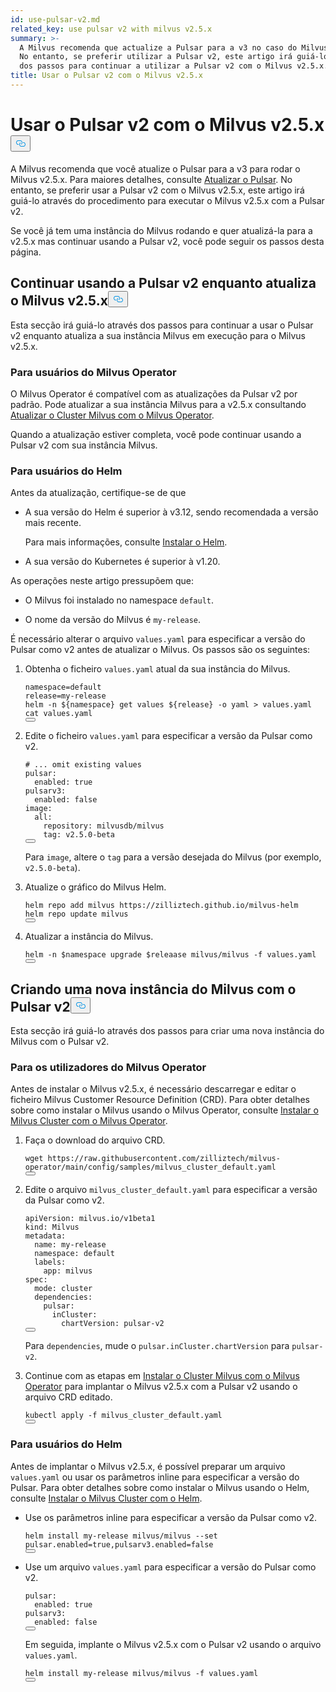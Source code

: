 ```yaml
---
id: use-pulsar-v2.md
related_key: use pulsar v2 with milvus v2.5.x
summary: >-
  A Milvus recomenda que actualize a Pulsar para a v3 no caso do Milvus v2.5.x.
  No entanto, se preferir utilizar a Pulsar v2, este artigo irá guiá-lo através
  dos passos para continuar a utilizar a Pulsar v2 com o Milvus v2.5.x.
title: Usar o Pulsar v2 com o Milvus v2.5.x
---
```

<h1 id="Use-Pulsar-v2-with-Milvus-v25x" class="common-anchor-header">Usar o Pulsar v2 com o Milvus v2.5.x<button data-href="#Use-Pulsar-v2-with-Milvus-v25x" class="anchor-icon" translate="no">
      <svg translate="no"
        aria-hidden="true"
        focusable="false"
        height="20"
        version="1.1"
        viewBox="0 0 16 16"
        width="16"
      >
        <path
          fill="#0092E4"
          fill-rule="evenodd"
          d="M4 9h1v1H4c-1.5 0-3-1.69-3-3.5S2.55 3 4 3h4c1.45 0 3 1.69 3 3.5 0 1.41-.91 2.72-2 3.25V8.59c.58-.45 1-1.27 1-2.09C10 5.22 8.98 4 8 4H4c-.98 0-2 1.22-2 2.5S3 9 4 9zm9-3h-1v1h1c1 0 2 1.22 2 2.5S13.98 12 13 12H9c-.98 0-2-1.22-2-2.5 0-.83.42-1.64 1-2.09V6.25c-1.09.53-2 1.84-2 3.25C6 11.31 7.55 13 9 13h4c1.45 0 3-1.69 3-3.5S14.5 6 13 6z"
        ></path>
      </svg>
    </button></h1><p>A Milvus recomenda que você atualize o Pulsar para a v3 para rodar o Milvus v2.5.x. Para maiores detalhes, consulte <a href="/docs/pt/upgrade-pulsar-v3.md">Atualizar o Pulsar</a>. No entanto, se preferir usar a Pulsar v2 com o Milvus v2.5.x, este artigo irá guiá-lo através do procedimento para executar o Milvus v2.5.x com a Pulsar v2.</p>
<p>Se você já tem uma instância do Milvus rodando e quer atualizá-la para a v2.5.x mas continuar usando a Pulsar v2, você pode seguir os passos desta página.</p>
<h2 id="Continue-using-Pulsar-v2-while-upgrading-Milvus-v25x" class="common-anchor-header">Continuar usando a Pulsar v2 enquanto atualiza o Milvus v2.5.x<button data-href="#Continue-using-Pulsar-v2-while-upgrading-Milvus-v25x" class="anchor-icon" translate="no">
      <svg translate="no"
        aria-hidden="true"
        focusable="false"
        height="20"
        version="1.1"
        viewBox="0 0 16 16"
        width="16"
      >
        <path
          fill="#0092E4"
          fill-rule="evenodd"
          d="M4 9h1v1H4c-1.5 0-3-1.69-3-3.5S2.55 3 4 3h4c1.45 0 3 1.69 3 3.5 0 1.41-.91 2.72-2 3.25V8.59c.58-.45 1-1.27 1-2.09C10 5.22 8.98 4 8 4H4c-.98 0-2 1.22-2 2.5S3 9 4 9zm9-3h-1v1h1c1 0 2 1.22 2 2.5S13.98 12 13 12H9c-.98 0-2-1.22-2-2.5 0-.83.42-1.64 1-2.09V6.25c-1.09.53-2 1.84-2 3.25C6 11.31 7.55 13 9 13h4c1.45 0 3-1.69 3-3.5S14.5 6 13 6z"
        ></path>
      </svg>
    </button></h2><p>Esta secção irá guiá-lo através dos passos para continuar a usar o Pulsar v2 enquanto atualiza a sua instância Milvus em execução para o Milvus v2.5.x.</p>
<h3 id="For-Milvus-Operator-users" class="common-anchor-header">Para usuários do Milvus Operator</h3><p>O Milvus Operator é compatível com as atualizações da Pulsar v2 por padrão. Pode atualizar a sua instância Milvus para a v2.5.x consultando <a href="/docs/pt/upgrade_milvus_cluster-operator.md">Atualizar o Cluster Milvus com o Milvus Operator</a>.</p>
<p>Quando a atualização estiver completa, você pode continuar usando a Pulsar v2 com sua instância Milvus.</p>
<h3 id="For-Helm-users" class="common-anchor-header">Para usuários do Helm</h3><p>Antes da atualização, certifique-se de que</p>
<ul>
<li><p>A sua versão do Helm é superior à v3.12, sendo recomendada a versão mais recente.</p>
<p>Para mais informações, consulte <a href="https://helm.sh/docs/intro/install/">Instalar o Helm</a>.</p></li>
<li><p>A sua versão do Kubernetes é superior à v1.20.</p></li>
</ul>
<p>As operações neste artigo pressupõem que:</p>
<ul>
<li><p>O Milvus foi instalado no namespace <code translate="no">default</code>.</p></li>
<li><p>O nome da versão do Milvus é <code translate="no">my-release</code>.</p></li>
</ul>
<p>É necessário alterar o arquivo <code translate="no">values.yaml</code> para especificar a versão do Pulsar como v2 antes de atualizar o Milvus. Os passos são os seguintes:</p>
<ol>
<li><p>Obtenha o ficheiro <code translate="no">values.yaml</code> atual da sua instância do Milvus.</p>
<pre><code translate="no" class="language-bash">namespace=default
release=my-release
helm -n <span class="hljs-variable">${namespace}</span> get values <span class="hljs-variable">${release}</span> -o yaml &gt; values.yaml
<span class="hljs-built_in">cat</span> values.yaml
<button class="copy-code-btn"></button></code></pre></li>
<li><p>Edite o ficheiro <code translate="no">values.yaml</code> para especificar a versão da Pulsar como v2.</p>
<pre><code translate="no" class="language-yaml"><span class="hljs-comment"># ... omit existing values</span>
pulsar:
  enabled: <span class="hljs-literal">true</span>
pulsarv3:
  enabled: <span class="hljs-literal">false</span>
image:
  all:
    repository: milvusdb/milvus
    tag: v2.5.0-beta 
<button class="copy-code-btn"></button></code></pre>
<p>Para <code translate="no">image</code>, altere o <code translate="no">tag</code> para a versão desejada do Milvus (por exemplo, <code translate="no">v2.5.0-beta</code>).</p></li>
<li><p>Atualize o gráfico do Milvus Helm.</p>
<pre><code translate="no" class="language-bash">helm repo <span class="hljs-keyword">add</span> milvus https:<span class="hljs-comment">//zilliztech.github.io/milvus-helm</span>
helm repo update milvus
<button class="copy-code-btn"></button></code></pre></li>
<li><p>Atualizar a instância do Milvus.</p>
<pre><code translate="no" class="language-bash">helm -n <span class="hljs-variable">$namespace</span> upgrade <span class="hljs-variable">$releaase</span> milvus/milvus -f values.yaml
<button class="copy-code-btn"></button></code></pre></li>
</ol>
<h2 id="Creating-a-new-Milvus-instance-with-Pulsar-v2" class="common-anchor-header">Criando uma nova instância do Milvus com o Pulsar v2<button data-href="#Creating-a-new-Milvus-instance-with-Pulsar-v2" class="anchor-icon" translate="no">
      <svg translate="no"
        aria-hidden="true"
        focusable="false"
        height="20"
        version="1.1"
        viewBox="0 0 16 16"
        width="16"
      >
        <path
          fill="#0092E4"
          fill-rule="evenodd"
          d="M4 9h1v1H4c-1.5 0-3-1.69-3-3.5S2.55 3 4 3h4c1.45 0 3 1.69 3 3.5 0 1.41-.91 2.72-2 3.25V8.59c.58-.45 1-1.27 1-2.09C10 5.22 8.98 4 8 4H4c-.98 0-2 1.22-2 2.5S3 9 4 9zm9-3h-1v1h1c1 0 2 1.22 2 2.5S13.98 12 13 12H9c-.98 0-2-1.22-2-2.5 0-.83.42-1.64 1-2.09V6.25c-1.09.53-2 1.84-2 3.25C6 11.31 7.55 13 9 13h4c1.45 0 3-1.69 3-3.5S14.5 6 13 6z"
        ></path>
      </svg>
    </button></h2><p>Esta secção irá guiá-lo através dos passos para criar uma nova instância do Milvus com o Pulsar v2.</p>
<h3 id="For-Milvus-Operator-users" class="common-anchor-header">Para os utilizadores do Milvus Operator</h3><p>Antes de instalar o Milvus v2.5.x, é necessário descarregar e editar o ficheiro Milvus Customer Resource Definition (CRD). Para obter detalhes sobre como instalar o Milvus usando o Milvus Operator, consulte <a href="/docs/pt/install_cluster-milvusoperator.md">Instalar o Milvus Cluster com o Milvus Operator</a>.</p>
<ol>
<li><p>Faça o download do arquivo CRD.</p>
<pre><code translate="no" class="language-bash">wget <span class="hljs-attr">https</span>:<span class="hljs-comment">//raw.githubusercontent.com/zilliztech/milvus-operator/main/config/samples/milvus_cluster_default.yaml</span>
<button class="copy-code-btn"></button></code></pre></li>
<li><p>Edite o arquivo <code translate="no">milvus_cluster_default.yaml</code> para especificar a versão da Pulsar como v2.</p>
<pre><code translate="no" class="language-yaml"><span class="hljs-attr">apiVersion</span>: milvus.<span class="hljs-property">io</span>/v1beta1
<span class="hljs-attr">kind</span>: <span class="hljs-title class_">Milvus</span>
<span class="hljs-attr">metadata</span>:
  <span class="hljs-attr">name</span>: my-release
  <span class="hljs-attr">namespace</span>: <span class="hljs-keyword">default</span>
  <span class="hljs-attr">labels</span>:
    <span class="hljs-attr">app</span>: milvus
<span class="hljs-attr">spec</span>:
  <span class="hljs-attr">mode</span>: cluster
  <span class="hljs-attr">dependencies</span>:
    <span class="hljs-attr">pulsar</span>:
      <span class="hljs-attr">inCluster</span>:
        <span class="hljs-attr">chartVersion</span>: pulsar-v2
<button class="copy-code-btn"></button></code></pre>
<p>Para <code translate="no">dependencies</code>, mude o <code translate="no">pulsar.inCluster.chartVersion</code> para <code translate="no">pulsar-v2</code>.</p></li>
<li><p>Continue com as etapas em <a href="https://milvus.io/docs/install_cluster-milvusoperator.md#Deploy-Milvus">Instalar o Cluster Milvus com o Milvus Operator</a> para implantar o Milvus v2.5.x com a Pulsar v2 usando o arquivo CRD editado.</p>
<pre><code translate="no" class="language-bash">kubectl apply -f milvus_cluster_default.yaml
<button class="copy-code-btn"></button></code></pre></li>
</ol>
<h3 id="For-Helm-users" class="common-anchor-header">Para usuários do Helm</h3><p>Antes de implantar o Milvus v2.5.x, é possível preparar um arquivo <code translate="no">values.yaml</code> ou usar os parâmetros inline para especificar a versão do Pulsar. Para obter detalhes sobre como instalar o Milvus usando o Helm, consulte <a href="/docs/pt/install_cluster-helm.md">Instalar o Milvus Cluster com o Helm</a>.</p>
<ul>
<li><p>Use os parâmetros inline para especificar a versão da Pulsar como v2.</p>
<pre><code translate="no" class="language-bash">helm install my-release milvus/milvus --<span class="hljs-built_in">set</span> pulsar.enabled=<span class="hljs-literal">true</span>,pulsarv3.enabled=<span class="hljs-literal">false</span>
<button class="copy-code-btn"></button></code></pre></li>
<li><p>Use um arquivo <code translate="no">values.yaml</code> para especificar a versão do Pulsar como v2.</p>
<pre><code translate="no" class="language-yaml"><span class="hljs-attr">pulsar</span>:
  <span class="hljs-attr">enabled</span>: <span class="hljs-literal">true</span>
<span class="hljs-attr">pulsarv3</span>:
  <span class="hljs-attr">enabled</span>: <span class="hljs-literal">false</span>
<button class="copy-code-btn"></button></code></pre>
<p>Em seguida, implante o Milvus v2.5.x com o Pulsar v2 usando o arquivo <code translate="no">values.yaml</code>.</p>
<pre><code translate="no" class="language-bash">helm install my-release milvus/milvus -f values.yaml
<button class="copy-code-btn"></button></code></pre></li>
</ul>
